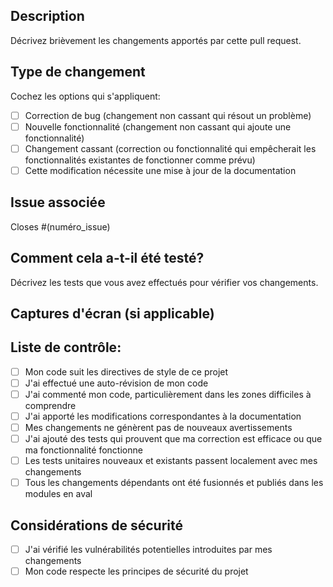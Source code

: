 ## Description
Décrivez brièvement les changements apportés par cette pull request.

## Type de changement
Cochez les options qui s'appliquent:
- [ ] Correction de bug (changement non cassant qui résout un problème)
- [ ] Nouvelle fonctionnalité (changement non cassant qui ajoute une fonctionnalité)
- [ ] Changement cassant (correction ou fonctionnalité qui empêcherait les fonctionnalités existantes de fonctionner comme prévu)
- [ ] Cette modification nécessite une mise à jour de la documentation

## Issue associée
Closes #(numéro_issue)

## Comment cela a-t-il été testé?
Décrivez les tests que vous avez effectués pour vérifier vos changements. 

## Captures d'écran (si applicable)

## Liste de contrôle:
- [ ] Mon code suit les directives de style de ce projet
- [ ] J'ai effectué une auto-révision de mon code
- [ ] J'ai commenté mon code, particulièrement dans les zones difficiles à comprendre
- [ ] J'ai apporté les modifications correspondantes à la documentation
- [ ] Mes changements ne génèrent pas de nouveaux avertissements
- [ ] J'ai ajouté des tests qui prouvent que ma correction est efficace ou que ma fonctionnalité fonctionne
- [ ] Les tests unitaires nouveaux et existants passent localement avec mes changements
- [ ] Tous les changements dépendants ont été fusionnés et publiés dans les modules en aval

## Considérations de sécurité
- [ ] J'ai vérifié les vulnérabilités potentielles introduites par mes changements
- [ ] Mon code respecte les principes de sécurité du projet
